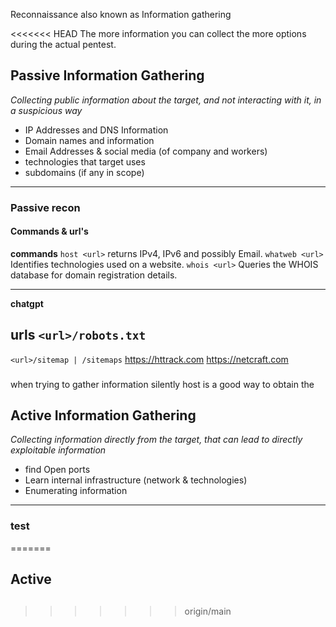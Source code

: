 Reconnaissance also known as Information gathering 

<<<<<<< HEAD
The more information you can collect the more options during the actual pentest.

## Passive Information Gathering
*Collecting public information about the target, and not interacting with it, in a suspicious way*
- IP Addresses and DNS Information
- Domain names and information
- Email Addresses & social media (of company and workers)
- technologies that target uses
- subdomains (if any in scope)
-----

### Passive recon
#### Commands & url's
**commands**
`host <url>` returns IPv4, IPv6 and possibly Email.
`whatweb <url>` Identifies technologies used on a website.
`whois <url>` Queries the WHOIS database for domain registration details.

----
**chatgpt**


**urls**
`<url>/robots.txt`
- 
`<url>/sitemap | /sitemaps`
https://httrack.com
https://netcraft.com 

### 
when trying to gather information silently host is a good way to obtain the 
###



## Active Information Gathering
*Collecting information directly from the target, that can lead to directly exploitable information*
- find Open ports
- Learn internal infrastructure (network & technologies)
- Enumerating information
----

### test
=======





## Active




## 

>>>>>>> origin/main






